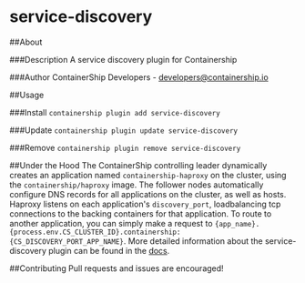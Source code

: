 service-discovery
==================

##About

###Description
A service discovery plugin for Containership

###Author
ContainerShip Developers - developers@containership.io

##Usage

###Install
`containership plugin add service-discovery`

###Update
`containership plugin update service-discovery`

###Remove
`containership plugin remove service-discovery`

##Under the Hood
The ContainerShip controlling leader dynamically creates an application named `containership-haproxy` on the cluster, using the `containership/haproxy` image. The follower nodes automatically configure DNS records for all applications on the cluster, as well as hosts. Haproxy listens on each application's `discovery_port`, loadbalancing tcp connections to the backing containers for that application. To route to another application, you can simply make a request to `{app_name}.{process.env.CS_CLUSTER_ID}.containership:{CS_DISCOVERY_PORT_APP_NAME}`. More detailed information about the service-discovery plugin can be found in the [docs](https://docs.containership.io/v0.2.0/docs/service-discovery).

##Contributing
Pull requests and issues are encouraged!
